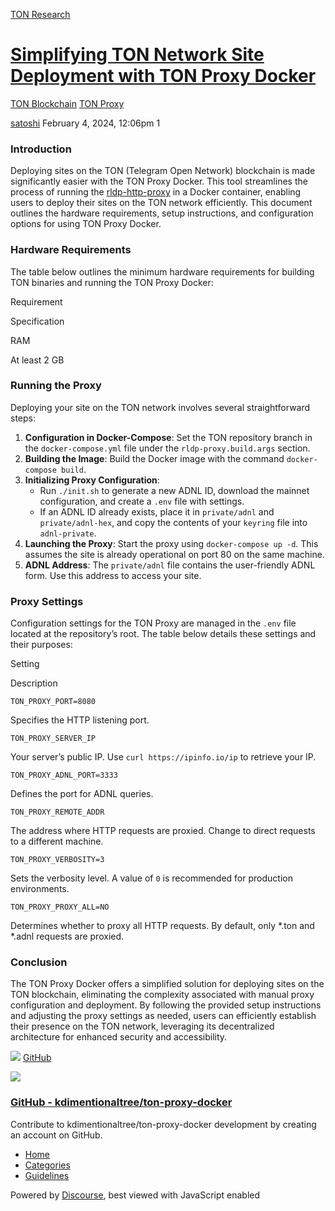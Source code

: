 [TON Research](/)

# [Simplifying TON Network Site Deployment with TON Proxy Docker](/t/simplifying-ton-network-site-deployment-with-ton-proxy-docker/194)

[TON Blockchain](/c/ton-blockchain/ton-proxy/14)  [TON Proxy](/c/ton-blockchain/ton-proxy/14) 

    

[satoshi](https://tonresear.ch/u/satoshi)   February 4, 2024, 12:06pm  1

### [](#introduction-1)Introduction

Deploying sites on the TON (Telegram Open Network) blockchain is made significantly easier with the TON Proxy Docker. This tool streamlines the process of running the [rldp-http-proxy](https://ton.org/docs/#/web3/sites-and-proxy?id=running-ton-site) in a Docker container, enabling users to deploy their sites on the TON network efficiently. This document outlines the hardware requirements, setup instructions, and configuration options for using TON Proxy Docker.

### [](#hardware-requirements-2)Hardware Requirements

The table below outlines the minimum hardware requirements for building TON binaries and running the TON Proxy Docker:

Requirement

Specification

RAM

At least 2 GB

### [](#running-the-proxy-3)Running the Proxy

Deploying your site on the TON network involves several straightforward steps:

1.  **Configuration in Docker-Compose**: Set the TON repository branch in the `docker-compose.yml` file under the `rldp-proxy.build.args` section.
2.  **Building the Image**: Build the Docker image with the command `docker-compose build`.
3.  **Initializing Proxy Configuration**:
    *   Run `./init.sh` to generate a new ADNL ID, download the mainnet configuration, and create a `.env` file with settings.
    *   If an ADNL ID already exists, place it in `private/adnl` and `private/adnl-hex`, and copy the contents of your `keyring` file into `adnl-private`.
4.  **Launching the Proxy**: Start the proxy using `docker-compose up -d`. This assumes the site is already operational on port 80 on the same machine.
5.  **ADNL Address**: The `private/adnl` file contains the user-friendly ADNL form. Use this address to access your site.

### [](#proxy-settings-4)Proxy Settings

Configuration settings for the TON Proxy are managed in the `.env` file located at the repository’s root. The table below details these settings and their purposes:

Setting

Description

`TON_PROXY_PORT=8080`

Specifies the HTTP listening port.

`TON_PROXY_SERVER_IP`

Your server’s public IP. Use `curl https://ipinfo.io/ip` to retrieve your IP.

`TON_PROXY_ADNL_PORT=3333`

Defines the port for ADNL queries.

`TON_PROXY_REMOTE_ADDR`

The address where HTTP requests are proxied. Change to direct requests to a different machine.

`TON_PROXY_VERBOSITY=3`

Sets the verbosity level. A value of `0` is recommended for production environments.

`TON_PROXY_PROXY_ALL=NO`

Determines whether to proxy all HTTP requests. By default, only \*.ton and \*.adnl requests are proxied.

### [](#conclusion-5)Conclusion

The TON Proxy Docker offers a simplified solution for deploying sites on the TON blockchain, eliminating the complexity associated with manual proxy configuration and deployment. By following the provided setup instructions and adjusting the proxy settings as needed, users can efficiently establish their presence on the TON network, leveraging its decentralized architecture for enhanced security and accessibility.

![](https://github.githubassets.com/favicons/favicon.svg) [GitHub](https://github.com/kdimentionaltree/ton-proxy-docker)

![](https://tonresear.ch/uploads/default/optimized/1X/ed92cec06675131d20200b392cd356b7d82c956f_2_690x345.png)

### [GitHub - kdimentionaltree/ton-proxy-docker](https://github.com/kdimentionaltree/ton-proxy-docker)

Contribute to kdimentionaltree/ton-proxy-docker development by creating an account on GitHub.

 

*   [Home](/)
*   [Categories](/categories)
*   [Guidelines](/guidelines)

Powered by [Discourse](https://www.discourse.org), best viewed with JavaScript enabled